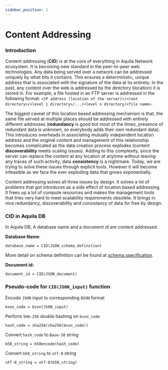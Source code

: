 ```yaml
---
sidebar_position: 1
---
```


# Content Addressing


### Introduction

Content addressing (**CID**) is at the core of everything in Aquila Network ecosystem. It is becoming new standard in the peer-to-peer web technologies. Any data being served over a network can be addressed uniquely by what bits it contains. This ensures a deterministic, unique address that is associated with the signature of the data at its entirety. In the past, any content over the web is addressed by the directory (location) it is stored in. For example, a file hosted in an FTP server is addressed in the following format: `<IP address (location of the server)>/<root directory>/<level 1 directory>/.../<level n directory/<file name>`. 



The biggest caveat of this location based addressing mechanism is that, the same file served at multiple places should be addressed with entirely different addresses (**redundancy** is good but most of the times, presence of redundant data is unknown, so everybody adds their own redundant data). This introduces overheads in associating mutually independent location address and the original content and management of this relationship becomes complicated as the data creation process explodes (content **discoverability** meets scaling issues). Adding to this complexity, since the server can replace the content at any location at anytime without leaving any traces of such activity, data **consistency** is a nightmare. Today, we are trying to solve these issues through explicit tools. However it will become infeasible as we face the ever exploding data that grows exponentially. 



Content addressing solves all three issues by design. It solves a lot of problems that got introduces as a side effect of location based addressing. It frees up a lot of compute resources and makes the management tools that tries very hard to meet scalability requirements obsolete. It brings in nice redundancy, discoverability and consistancy of data for free by design.



### CID in Aquila DB

In Aquila DB, A database name and a document id are content addressed. 

**Database Name**:

`database_name = CID(JSON_schema_definition)`

More detail on schema definition can be found at [schema specification](https://github.com/Aquila-Network/specs/blob/main/adb/Schema.md).

**Document id:**

`document_id = CID(JSON_document)`



### Pseudo-code for `CID(JSON_input)` function

Encode `JSON` input to corresponding `BSON` format

`bson_code = bson(JSON_input)`

Perform `SHA-256` double hashing on `bson_code`

`hash_code = sha256(sha256(bson_code))`

Convert `hash_code` to `Base-58` string

`b58_string = b58encode(hash_code)`

Convert `b58_string` to `utf-8` string

`utf-8_string = utf-8(b58_string)`

